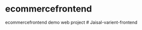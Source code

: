 # ecommercefrontend
ecommercefrontend demo web project
#   J a i s a l - v a r i e n t - f r o n t e n d  
 